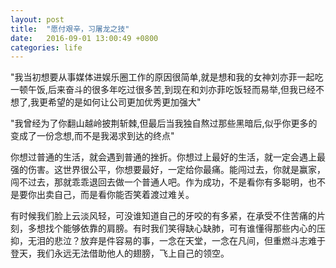 ```yaml
---
layout: post
title:  "愿付艰辛，习屠龙之技"
date:   2016-09-01 13:00:49 +0800
categories: life
---
```


"我当初想要从事媒体进娱乐圈工作的原因很简单,就是想和我的女神刘亦菲一起吃一顿午饭,后来奋斗的很多年吃过很多苦,到现在和刘亦菲吃饭轻而易举,但我已经不想了,我更希望的是如何让公司更加优秀更加强大"

"我曾经为了你翻山越岭披荆斩棘,但最后当我独自熬过那些黑暗后,似乎你更多的变成了一份念想,而不是我渴求到达的终点"

你想过普通的生活，就会遇到普通的挫折。你想过上最好的生活，就一定会遇上最强的伤害。这世界很公平，你想要最好，一定给你最痛。能闯过去，你就是赢家，闯不过去，那就乖乖退回去做一个普通人吧。作为成功，不是看你有多聪明，也不是要你出卖自己，而是看你能否笑着渡过难关。

有时候我们脸上云淡风轻，可没谁知道自己的牙咬的有多紧，在承受不住苦痛的片刻，多想找个能够依靠的肩膀。有时我们笑得缺心缺肺，可有谁懂得那些内心的压抑，无泪的悲泣？放弃是件容易的事，一念在天堂，一念在凡间，但重燃斗志难于登天，我们永远无法借助他人的翅膀，飞上自己的领空。
